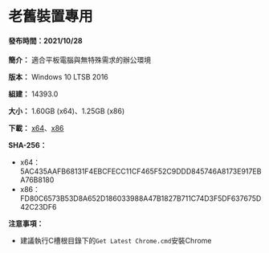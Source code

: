 # 老舊裝置專用

#### 發布時間：2021/10/28

**簡介：** 適合平板電腦與無特殊需求的辦公環境

**版本：** Windows 10 LTSB 2016

**組建：** 14393.0

**大小：** 1.60GB (x64)、1.25GB (x86)

**下載：** [x64](https://drive.google.com/uc?export=download&id=1GIJBTUbJcBhR0_OGQVEb9yt5YX3Nih3a)、[x86](https://drive.google.com/uc?export=download&id=1_YIio3_tFOHj_vcYxjX6JOTk-ASY3-gl)

**SHA-256：**
- x64：5AC435AAFB68131F4EBCFECC11CF465F52C9DDD845746A8173E917EBA76B8180
- x86：FD80C6573B53D8A652D186033988A47B1827B711C74D3F5DF637675D42C23DF6

**注意事項：**
- 建議執行C槽根目錄下的`Get Latest Chrome.cmd`安裝Chrome
